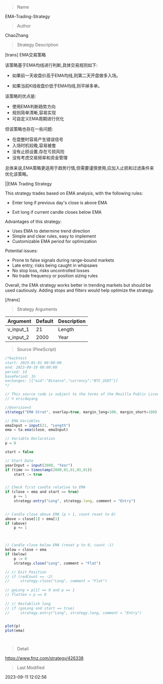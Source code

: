
> Name

EMA-Trading-Strategy

> Author

ChaoZhang

> Strategy Description


[trans]
EMA交易策略

该策略基于EMA均线进行判断,具体交易规则如下:

- 如果前一天收盘价高于EMA均线,则第二天开盘做多入场。

- 如果当前K线收盘价低于EMA均线,则平掉多单。

该策略的优点是:

- 使用EMA判断趋势方向
- 规则简单清晰,容易实现
- 可自定义EMA周期进行优化

但该策略也存在一些问题:

- 在盘整时容易产生错误信号
- 入场时机较晚,容易被套
- 没有止损设置,存在亏损风险
- 没有考虑交易频率和资金管理

总体来说,EMA策略更适用于趋势行情,但需要谨慎使用,应加入止损和过滤条件来优化该策略。

||EMA Trading Strategy 

This strategy trades based on EMA analysis, with the following rules:

- Enter long if previous day's close is above EMA

- Exit long if current candle closes below EMA

Advantages of this strategy:

- Uses EMA to determine trend direction
- Simple and clear rules, easy to implement  
- Customizable EMA period for optimization

Potential issues:

- Prone to false signals during range-bound markets
- Late entry, risks being caught in whipsaws
- No stop loss, risks uncontrolled losses
- No trade frequency or position sizing rules 

Overall, the EMA strategy works better in trending markets but should be used cautiously. Adding stops and filters would help optimize the strategy.

[/trans]

> Strategy Arguments



|Argument|Default|Description|
|----|----|----|
|v_input_1|21|Length|
|v_input_2|2000|Year|


> Source (PineScript)

``` javascript
/*backtest
start: 2023-01-01 00:00:00
end: 2023-09-10 00:00:00
period: 1d
basePeriod: 1h
exchanges: [{"eid":"Binance","currency":"BTC_USDT"}]
*/

// This source code is subject to the terms of the Mozilla Public License 2.0 at https://mozilla.org/MPL/2.0/
// © ericdwyang

//@version=5
strategy("EMA Strat", overlay=true, margin_long=100, margin_short=100)

// EMA Variables
emaInput = input(21, "Length")
ema = ta.ema(close, emaInput)

// Variable Declaration
p = 0

start = false

// Start Date
yearInput = input(2000, "Year")
if (time >= timestamp(2000,01,01,01,01))
    start := true


// Check first candle relative to EMA
if (close > ema and start == true)
    p += 1
    strategy.entry("Long", strategy.long, comment = "Entry")
    

// Candle close above EMA (p + 1, count reset to 0)
above = close[1] > ema[1]
if (above)
    p += 1



// Candle close below EMA (reset p to 0, count -1)
below = close < ema
if (below)
    p := 0
    strategy.close("Long", comment = "Flat")

// // Exit Position
// if (redCount == -2)
//     strategy.close("Long", comment = "Flat")
    
// goLong = p[1] == 0 and p == 1
// flatten = p == 0
    
// // Restablish long    
// if (goLong and start == true)
//     strategy.entry("Long", strategy.long, comment = "Entry")
    

plot(p)
plot(ema)

    
```

> Detail

https://www.fmz.com/strategy/426338

> Last Modified

2023-09-11 12:02:56
